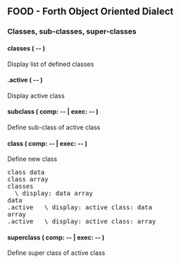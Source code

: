 <h2>FOOD - Forth Object Oriented Dialect</h2>

<h3>Classes, sub-classes, super-classes</h3>

<h4>classes ( -- )</h4>
<p>Display list of defined classes</p>

<h4>.active ( -- )</h4>
<p>Display active class</p>

<h4>subclass ( comp: -- <class-name> | exec: -- )</h4>
<p>Define sub-class of active class</p>

<h4>class ( comp: -- <class-name> | exec: -- )</h4>
<p>Define new class</p>
<pre>
class data
class array
classes
  \ display: data array
data
.active   \ display: active class: data
array
.active   \ display: active class: array
</pre>

<h4>superclass ( comp: -- <class-name> | exec: -- )</h4>
<p>Define super class of active class</p>


  
  
